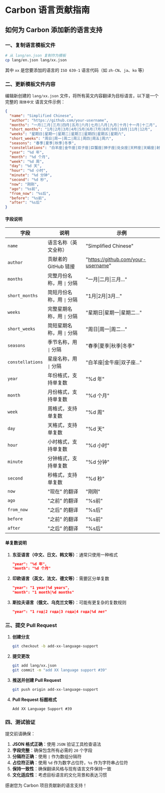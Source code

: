 # Carbon 语言贡献指南

## 如何为 Carbon 添加新的语言支持

### 一、复制语言模板文件

 ```bash
 # 从 lang/en.json 复制作为模板
 cp lang/en.json lang/xx.json
 ```
 其中 `xx` 是您要添加的语言的 `ISO 639-1` 语言代码（如 `zh-CN`、`ja`、`ko` 等）

### 二、更新模板文件内容

 编辑新创建的 `lang/xx.json` 文件，将所有英文内容翻译为目标语言，以下是一个完整的 `简体中文` 语言文件示例：

 ```json
 {
   "name": "Simplified Chinese",
   "author": "https://github.com/your-username",
   "months": "一月|二月|三月|四月|五月|六月|七月|八月|九月|十月|十一月|十二月",
   "short_months": "1月|2月|3月|4月|5月|6月|7月|8月|9月|10月|11月|12月",
   "weeks": "星期日|星期一|星期二|星期三|星期四|星期五|星期六",
   "short_weeks": "周日|周一|周二|周三|周四|周五|周六",
   "seasons": "春季|夏季|秋季|冬季",
   "constellations": "白羊座|金牛座|双子座|巨蟹座|狮子座|处女座|天秤座|天蝎座|射手座|摩羯座|水瓶座|双鱼座",
   "year": "%d 年",
   "month": "%d 个月",
   "week": "%d 周",
   "day": "%d 天",
   "hour": "%d 小时",
   "minute": "%d 分钟",
   "second": "%d 秒",
   "now": "刚刚",
   "ago": "%s前",
   "from_now": "%s后",
   "before": "%s前",
   "after": "%s后"
 }
 ```

#### 字段说明

| 字段 | 说明               | 示例 |
|------|------------------|------|
| `name` | 语言名称（英文全称）   | "Simplified Chinese" |
| `author` | 贡献者的 GitHub 链接   | "https://github.com/your-username" |
| `months` | 完整月份名称，用 `\|` 分隔 | "一月\|二月\|三月..." |
| `short_months` | 简短月份名称，用 `\|` 分隔 | "1月\|2月\|3月..." |
| `weeks` | 完整星期名称，用 `\|` 分隔 | "星期日\|星期一\|星期二..." |
| `short_weeks` | 简短星期名称，用 `\|` 分隔 | "周日\|周一\|周二..." |
| `seasons` | 季节名称，用 `\|` 分隔   | "春季\|夏季\|秋季\|冬季" |
| `constellations` | 星座名称，用 `\|` 分隔   | "白羊座\|金牛座\|双子座..." |
| `year` | 年份格式，支持单复数       | "%d 年" |
| `month` | 月份格式，支持单复数       | "%d 个月" |
| `week` | 周格式，支持单复数        | "%d 周" |
| `day` | 天格式，支持单复数        | "%d 天" |
| `hour` | 小时格式，支持单复数       | "%d 小时" |
| `minute` | 分钟格式，支持单复数       | "%d 分钟" |
| `second` | 秒格式，支持单复数        | "%d 秒" |
| `now` | "现在" 的翻译         | "刚刚" |
| `ago` | "之前" 的翻译         | "%s前" |
| `from_now` | "之后" 的翻译         | "%s后" |
| `before` | "之前" 的翻译         | "%s前" |
| `after` | "之后" 的翻译         | "%s后" |

#### 单复数说明

1. **东亚语言（中文、日文、韩文等）**：通常只使用一种格式
   ```json
   "year": "%d 年",
   "month": "%d 个月"
   ```

2. **印欧语言（英文、法文、德文等）**：需要区分单复数
   ```json
   "year": "1 year|%d years",
   "month": "1 month|%d months"
   ```

3. **斯拉夫语言（俄文、乌克兰文等）**：可能有更复杂的复数规则
   ```json
   "year": "1 год|2 года|3 года|4 года|%d лет"
   ```

### 三、提交 Pull Request

1. **创建分支**
   ```bash
   git checkout -b add-xx-language-support
   ```

2. **提交更改**
   ```bash
   git add lang/xx.json
   git commit -m "add XX language support #39"
   ```

3. **推送并创建 Pull Request**
   ```bash
   git push origin add-xx-language-support
   ```

4. **Pull Request 标题格式**
   ```
   Add XX Language Support #39
   ```

### 四、测试验证

提交前请确保：

1. **JSON 格式正确**：使用 `JSON` 验证工具检查语法
2. **字段完整**：确保包含所有必需的 `20` 个字段
3. **分隔符正确**：使用 `|` 作为数组分隔符
4. **占位符正确**：使用 `%d` 作为数字占位符，`%s` 作为字符串占位符
5. **保持一致性**：确保翻译风格与现有语言文件保持一致
6. **文化适应性**：考虑目标语言的文化背景和表达习惯

感谢您为 Carbon 项目贡献新的语言支持！ 
